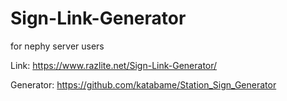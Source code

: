 # Sign-Link-Generator
for nephy server users

Link: https://www.razlite.net/Sign-Link-Generator/

Generator: https://github.com/katabame/Station_Sign_Generator
